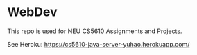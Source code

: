 # WebDev
This repo is used for NEU CS5610 Assignments and Projects.

See Heroku:
https://cs5610-java-server-yuhao.herokuapp.com/
